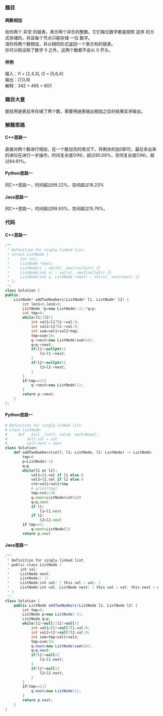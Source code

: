 ### 题目
#### 两数相加
给你两个 非空 的链表，表示两个非负的整数。它们每位数字都是按照 逆序 的方式存储的，并且每个节点只能存储 一位 数字。  
请你将两个数相加，并以相同形式返回一个表示和的链表。  
你可以假设除了数字 0 之外，这两个数都不会以 0 开头。
#### 样例
输入：l1 = [2,4,3], l2 = [5,6,4]  
输出：[7,0,8]  
解释：342 + 465 = 807.
### 题目大意
题目用链表反序存储了两个数，需要用链表输出相加之后的结果反序输出。
### 解题思路
#### C++思路一
直接对两个数进行相加，在一个数加完的情况下，将剩余的加0即可，最后多出来的进位在进行一步操作。时间复杂度O(N)，超过85.09%，空间复杂度O(N)，超过84.61%。
#### Python思路一
同C++思路一，时间超过99.22%，空间超过18.23%
#### Java思路一
同C++思路一，时间超过99.93%，空间超过15.76%。
### 代码
#### C++思路一
```C++
/**
 * Definition for singly-linked list.
 * struct ListNode {
 *     int val;
 *     ListNode *next;
 *     ListNode() : val(0), next(nullptr) {}
 *     ListNode(int x) : val(x), next(nullptr) {}
 *     ListNode(int x, ListNode *next) : val(x), next(next) {}
 * };
 */
class Solution {
public:
    ListNode* addTwoNumbers(ListNode* l1, ListNode* l2) {
        int len1=0,len2=0;
        ListNode *p=new ListNode(-1),*q=p;
        int tmp=0;
        while(l1||l2){
            int val1=l1?l1->val:0;
            int val2=l2?l2->val:0;
            int sum=val1+val2+tmp;
            tmp=sum/10;
            q->next=new ListNode(sum%10);
            q=q->next;
            if(l1!=nullptr){
                l1=l1->next;
            }
            if(l2!=nullptr){
                l2=l2->next;
            }
        }
        if(tmp==1){
            q->next=new ListNode(1);
        }
        return p->next;
    }
};
```
#### Python思路一
```Python
# Definition for singly-linked list.
# class ListNode:
#     def __init__(self, val=0, next=None):
#         self.val = val
#         self.next = next
class Solution:
    def addTwoNumbers(self, l1: ListNode, l2: ListNode) -> ListNode:
        tmp=0
        p=ListNode(-1)
        q=p
        while(l1 or l2):
            val1=l1.val if l1 else 0
            val2=l2.val if l2 else 0
            cnt=val1+val2+tmp
            # print(tmp)
            tmp=cnt//10
            q.next=ListNode(cnt%10)
            q=q.next
            if l1:
                l1=l1.next
            if l2:
                l2=l2.next
        if tmp==1:
            q.next=ListNode(1)
        return p.next

```
#### Java思路一
```Java
/**
 * Definition for singly-linked list.
 * public class ListNode {
 *     int val;
 *     ListNode next;
 *     ListNode() {}
 *     ListNode(int val) { this.val = val; }
 *     ListNode(int val, ListNode next) { this.val = val; this.next = next; }
 * }
 */
class Solution {
    public ListNode addTwoNumbers(ListNode l1, ListNode l2) {
        int tmp=0;
        ListNode p=new ListNode(-1);
        ListNode q=p;
        while(l1!=null||l2!=null){
            int val1=l1!=null?l1.val:0;
            int val2=l2!=null?l2.val:0;
            int sum=tmp+val1+val2;
            tmp=sum/10;
            q.next=new ListNode(sum%10);
            q=q.next;
            if(l1!=null){
                l1=l1.next;
            }
            if(l2!=null){
                l2=l2.next;
            }
        }
        if(tmp==1){
            q.next=new ListNode(1);
        }
        return p.next;
    }
}
```
